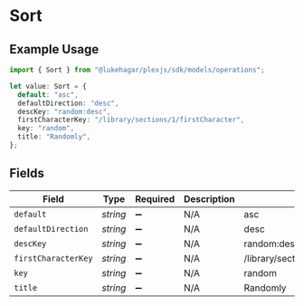 # Sort

## Example Usage

```typescript
import { Sort } from "@lukehagar/plexjs/sdk/models/operations";

let value: Sort = {
  default: "asc",
  defaultDirection: "desc",
  descKey: "random:desc",
  firstCharacterKey: "/library/sections/1/firstCharacter",
  key: "random",
  title: "Randomly",
};
```

## Fields

| Field                              | Type                               | Required                           | Description                        | Example                            |
| ---------------------------------- | ---------------------------------- | ---------------------------------- | ---------------------------------- | ---------------------------------- |
| `default`                          | *string*                           | :heavy_minus_sign:                 | N/A                                | asc                                |
| `defaultDirection`                 | *string*                           | :heavy_minus_sign:                 | N/A                                | desc                               |
| `descKey`                          | *string*                           | :heavy_minus_sign:                 | N/A                                | random:desc                        |
| `firstCharacterKey`                | *string*                           | :heavy_minus_sign:                 | N/A                                | /library/sections/1/firstCharacter |
| `key`                              | *string*                           | :heavy_minus_sign:                 | N/A                                | random                             |
| `title`                            | *string*                           | :heavy_minus_sign:                 | N/A                                | Randomly                           |